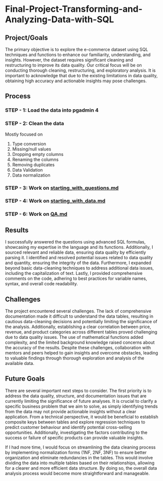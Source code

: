 # Final-Project-Transforming-and-Analyzing-Data-with-SQL

## Project/Goals
The primary objective is to explore the e-commerce dataset using SQL techniques and functions to enhance our familiarity, understanding, and insights. However, the dataset requires significant cleaning and restructuring to improve its data quality. Our critical focus will be on conducting thorough cleaning, restructuring, and exploratory analysis. It is important to acknowledge that due to the existing limitations in data quality, obtaining high accuracy and actionable insights may pose challenges.

## Process
### STEP - 1: Load the data into pgadmin 4

### STEP - 2: Clean the data
Mostly focused on 
1) Type conversion
2) Missing/null values
3) Dropping empty columns
4) Renaming the columns
5) Removing duplicates
6) Data Validation
7) Data normalization

### STEP - 3: Work on [starting_with_questions.md](https://github.com/AkashKadia47/SQL-Project_1/blob/main/starting_with_questions.md)

### STEP - 4: Work on [starting_with_data.md](https://github.com/AkashKadia47/SQL-Project_1/blob/main/starting_with_data.md)

### STEP - 6: Work on [QA.md](https://github.com/AkashKadia47/SQL-Project_1/blob/main/QA.md)

## Results
I successfully answered the questions using advanced SQL formulas, showcasing my expertise in the language and its functions. Additionally, I sourced relevant and reliable data, ensuring data quality by efficiently parsing it. I identified and resolved potential issues related to data quality and quantity, ensuring the integrity of the data. Furthermore, I expanded beyond basic data-cleaning techniques to address additional data issues, including the capitalization of text. Lastly, I provided comprehensive comments on the code, adhering to best practices for variable names, syntax, and overall code readability.

## Challenges 
The project encountered several challenges. The lack of comprehensive documentation made it difficult to understand the data tables, resulting in cautious data-cleaning decisions and potentially limiting the significance of the analysis. Additionally, establishing a clear correlation between price, revenue, and product categories across different tables proved challenging due to data quality issues. The use of mathematical functions added complexity, and the limited background knowledge raised concerns about the accuracy of the results. Despite these challenges, collaboration with mentors and peers helped to gain insights and overcome obstacles, leading to valuable findings through thorough exploration and analysis of the available data.

## Future Goals
There are several important next steps to consider. The first priority is to address the data quality, structure, and documentation issues that are currently limiting the significance of future analyses. It is crucial to clarify a specific business problem that we aim to solve, as simply identifying trends from the data may not provide actionable insights without a clear application. From a technical perspective, it would be beneficial to establish composite keys between tables and explore regression techniques to predict customer behaviour and identify potential cross-selling opportunities. Additionally, investigating the factors contributing to the success or failure of specific products can provide valuable insights.

If I had more time, I would focus on streamlining the data cleaning process by implementing normalization forms (1NF, 2NF, 3NF) to ensure better organization and eliminate redundancies in the tables. This would involve dividing the data into multiple tables based on their relationships, allowing for a clearer and more efficient data structure. By doing so, the overall data analysis process would become more straightforward and manageable.
